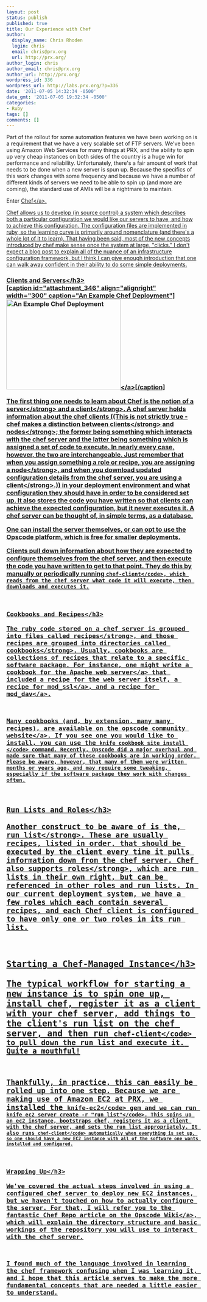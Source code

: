```yaml
---
layout: post
status: publish
published: true
title: Our Experience with Chef
author:
  display_name: Chris Rhoden
  login: chris
  email: chris@prx.org
  url: http://prx.org/
author_login: chris
author_email: chris@prx.org
author_url: http://prx.org/
wordpress_id: 336
wordpress_url: http://labs.prx.org/?p=336
date: '2011-07-05 14:32:34 -0500'
date_gmt: '2011-07-05 19:32:34 -0500'
categories:
- Ruby
tags: []
comments: []
---
```

<p>Part of the rollout for some automation features we have been working on is a requirement that we have a very scalable set of FTP servers. We've been using Amazon Web Services for many things at PRX, and the ability to spin up very cheap instances on both sides of the country is a huge win for performance and reliability. Unfortunately, there's a fair amount of work that needs to be done when a new server is spun up. Because the specifics of this work changes with some frequency and because we have a number of different kinds of servers we need to be able to spin up (and more are coming), the standard use of AMIs will be a nightmare to maintain.</p>
<p>Enter <a href="http:&#47;&#47;www.opscode.com&#47;chef&#47;">Chef<&#47;a>.</p>
<p>Chef allows us to develop (in source control) a system which describes both a particular configuration we would like our servers to have, and how to achieve this configuration. The configuration files are implemented in ruby, so the learning curve is primarily around nomenclature (and there's a whole lot of it to learn). That having been said, most of the new concepts introduced by chef make sense once the system at large, "clicks." I don't expect a blog post to explain all of the nuance of an infrastructure configuration framework, but I think I can give enough introduction that one can walk away confident in their ability to do some simple deployments.</p>
<h3>Clients and Servers<&#47;h3><br />
[caption id="attachment_346" align="alignright" width="300" caption="An Example Chef Deployment"]<a rel="attachment wp-att-346" href="http:&#47;&#47;labs.prx.org&#47;2011&#47;07&#47;05&#47;our-experience-with-chef&#47;chef-setup&#47;"><img class="size-medium wp-image-346" title="Chef Setup" src="http:&#47;&#47;labs.prx.org&#47;wp-content&#47;uploads&#47;2011&#47;07&#47;Chef-Setup-300x236.png" alt="An Example Chef Deployment" width="300" height="236" &#47;><&#47;a>[&#47;caption]</p>
<p>The first thing one needs to learn about Chef is the notion of a <strong>server<&#47;strong> and a <strong>client<&#47;strong>. A chef server holds information about the chef clients ((This is not strictly true - chef makes a distinction between <strong>clients<&#47;strong> and <strong>nodes<&#47;strong>; the former being something which interacts with the chef server and the latter being something which is assigned a set of code to execute. In nearly every case, however, the two are interchangeable. Just remember that when you assign something a role or recipe, you are assigning a <strong>node<&#47;strong>, and when you download updated configuration details from the chef server, you are using a <strong>client<&#47;strong>.))&nbsp;in your deployment environment and what configuration they should have in order to be considered set up. It also stores the code you have written so that clients can achieve the expected configuration, but it never executes it. A chef server can be thought of, in simple terms, as a database.</p>
<p>One can install the server themselves, or can opt to use the Opscode platform, which is free for smaller deployments.</p>
<p>Clients pull down information about how they are expected to configure themselves from the chef server, and then execute the code you have written to get to that point. They do this by manually or periodically running <code>chef-client<&#47;code>, which reads from the chef server what code it will execute, then downloads and executes it.</p>
<h3>Cookbooks and Recipes<&#47;h3><br />
The ruby code stored on a chef server is grouped into files called <strong>recipes<&#47;strong>, and those recipes are grouped into directories called <strong>cookbooks<&#47;strong>. Usually, cookbooks are collections of recipes that relate to a specific software package. For instance, one might write a cookbook for the <a href="http:&#47;&#47;httpd.apache.org&#47;">Apache web server<&#47;a> that included a recipe for the web server itself, a recipe for <a href="http:&#47;&#47;www.modssl.org&#47;">mod_ssl<&#47;a>, and a recipe for <a href="http:&#47;&#47;www.webdav.org&#47;mod_dav&#47;">mod_dav<&#47;a>.</p>
<p>Many cookbooks (and, by extension, many many recipes), are available on the <a href="http:&#47;&#47;community.opscode.com&#47;cookbooks">opscode community website<&#47;a>. If you see one you would like to install, you can use the <code>knife cookbook site install <cookbook name><&#47;code> command. Recently, Opscode did a major overhaul and made sure that many of these cookbooks are in working order. Please be aware, however, that many of them were written months or years ago, and may require some tweaking, especially if the software package they work with changes often.</p>
<h3>Run Lists and Roles<&#47;h3><br />
Another construct to be aware of is the, <strong>run list<&#47;strong>. These are usually recipes, listed in order, that should be executed by the client every time it pulls information down from the chef server. Chef also supports&nbsp;<strong>roles<&#47;strong>, which are run lists in their own right, but can be referenced in other roles and run lists. In our current deployment system, we have a few roles which each contain several recipes, and each Chef client is configured to have only one or two roles in its run list.</p>
<h3>Starting a Chef-Managed Instance<&#47;h3><br />
The typical workflow for starting a new instance is to spin one up, install chef, register it as a client with your chef server, add things to the client's run list on the chef server, and then run <code>chef-client<&#47;code> to pull down the run list and execute it. Quite a mouthful!</p>
<p>Thankfully, in practice, this can easily be rolled up into one step. Because we are making use of Amazon EC2 at PRX, we installed the <code>knife-ec2<&#47;code> gem and we can run <code>knife ec2 server create -r "run list"<&#47;code>. This spins up an ec2 instance, bootstraps chef, registers it as a client with the chef server, and sets the run list appropriately. It also runs <code>chef-client<&#47;code> automatically when everything is set up, so one should have a new EC2 instance with all of the software one wants installed and configured.</p>
<h3>Wrapping Up<&#47;h3><br />
We've covered the actual steps involved in using a configured chef server to deploy new EC2 instances, but we haven't touched on how to actually configure the server. For that, I will refer you to the fantastic <a href="http:&#47;&#47;wiki.opscode.com&#47;display&#47;chef&#47;Chef+Repository">Chef Repo article on the Opscode Wiki<&#47;a>, which will explain the directory structure and basic workings of the repository you will use to interact with the chef server.</p>
<p>I found much of the language involved in learning the chef framework confusing when I was learning it, and I hope that this article serves to make the more fundamental concepts that are needed a little easier to understand.</p>
